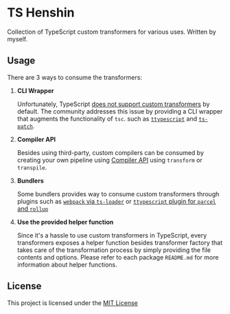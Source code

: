 # TS Henshin

Collection of TypeScript custom transformers for various uses. Written by myself.

## Usage

There are 3 ways to consume the transformers:

1. **CLI Wrapper**

   Unfortunately, TypeScript [does not support custom transformers](https://github.com/microsoft/TypeScript/issues/14419) by default. The community addresses this issue by providing a CLI wrapper that augments the functionality of `tsc`. such as [`ttypescript`](https://github.com/cevek/ttypescript) and [`ts-patch`](https://github.com/nonara/ts-patch).

2. **Compiler API**
    
   Besides using third-party, custom compilers can be consumed by creating your own pipeline using [Compiler API](https://github.com/microsoft/TypeScript/wiki/Using-the-Compiler-API) using `transform` or `transpile`.

2. **Bundlers**

   Some bundlers provides way to consume custom transformers through plugins such as [`webpack` via `ts-loader`](https://github.com/TypeStrong/ts-loader#getcustomtransformers) or [`ttypescript` plugin for `parcel` and `rollup`](https://github.com/cevek/ttypescript#parcel)


4. **Use the provided helper function**

   Since it's a hassle to use custom transformers in TypeScript, every transformers exposes a helper function besides transformer factory that takes care of the transformation process by simply providing the file contents and options. Please refer to each package `README.md` for more information about helper functions.

## License

This project is licensed under the [MIT License](./LICENSE)